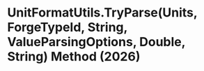 # UnitFormatUtils.TryParse(Units, ForgeTypeId, String, ValueParsingOptions, Double, String) Method (2026)

﻿